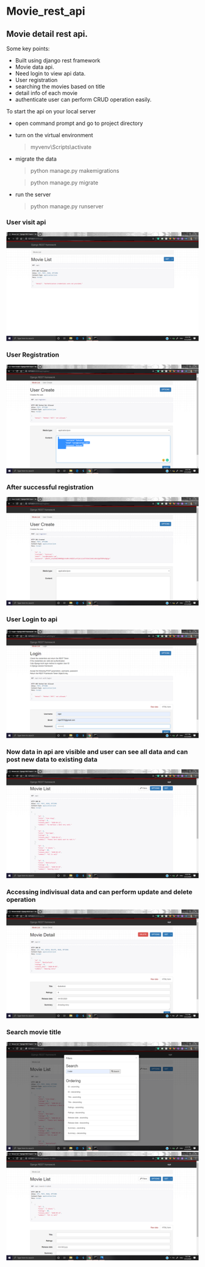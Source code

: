 # Movie_rest_api  
## Movie detail rest api.
Some key points:
  * Built using django rest framework
  * Movie data api. 
  * Need login to view api data.
  * User registration
  * searching the movies based on title
  * detail info of each movie
  * authenticate user can perform CRUD operation easily.  
  
To start the api on your local server 
  
   * open command prompt and go to project directory
   * turn on the virtual environment
      > myvenv\Scripts\activate
   * migrate the data
      > python manage.py makemigrations
      
      > python manage.py migrate
   * run the server
      > python manage.py runserver

### User visit api
![](ScreenShots/Home.png)
### User Registration  
![](ScreenShots/registration.png)  
### After successful registration  
![](ScreenShots/after_regis.png)
### User Login to api
![](ScreenShots/Login.png)  
### Now data in api are visible and user can see all data and can post new data to existing data  
![](ScreenShots/index.png)
### Accessing indivisual data and can perform update and delete operation  
![](ScreenShots/indivi.png)
### Search movie title  
![](ScreenShots/search.png)  
![](ScreenShots/search_res.png)
